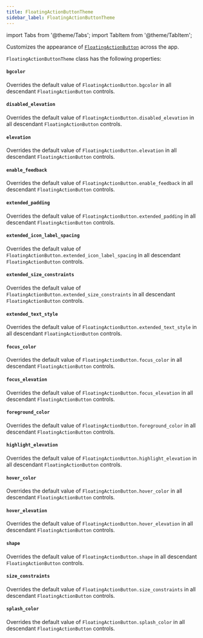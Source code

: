 ```yaml
---
title: FloatingActionButtonTheme
sidebar_label: FloatingActionButtonTheme
---
```

import Tabs from '@theme/Tabs';
import TabItem from '@theme/TabItem';

Customizes the appearance of [`FloatingActionButton`](/docs/controls/floatingactionbutton) across the app.

`FloatingActionButtonTheme` class has the following properties:

#### `bgcolor`

Overrides the default value of `FloatingActionButton.bgcolor` in all descendant `FloatingActionButton` controls.

#### `disabled_elevation`

Overrides the default value of `FloatingActionButton.disabled_elevation` in all descendant `FloatingActionButton` controls.

#### `elevation`

Overrides the default value of `FloatingActionButton.elevation` in all descendant `FloatingActionButton` controls.

#### `enable_feedback`

Overrides the default value of `FloatingActionButton.enable_feedback` in all descendant `FloatingActionButton` controls.

#### `extended_padding`

Overrides the default value of `FloatingActionButton.extended_padding` in all descendant `FloatingActionButton` controls.

#### `extended_icon_label_spacing`

Overrides the default value of `FloatingActionButton.extended_icon_label_spacing` in all descendant `FloatingActionButton` controls.

#### `extended_size_constraints`

Overrides the default value of `FloatingActionButton.extended_size_constraints` in all descendant `FloatingActionButton` controls.

#### `extended_text_style`

Overrides the default value of `FloatingActionButton.extended_text_style` in all descendant `FloatingActionButton` controls.

#### `focus_color`

Overrides the default value of `FloatingActionButton.focus_color` in all descendant `FloatingActionButton` controls.

#### `focus_elevation`

Overrides the default value of `FloatingActionButton.focus_elevation` in all descendant `FloatingActionButton` controls.

#### `foreground_color`

Overrides the default value of `FloatingActionButton.foreground_color` in all descendant `FloatingActionButton` controls.

#### `highlight_elevation`

Overrides the default value of `FloatingActionButton.highlight_elevation` in all descendant `FloatingActionButton` controls.

#### `hover_color`

Overrides the default value of `FloatingActionButton.hover_color` in all descendant `FloatingActionButton` controls.

#### `hover_elevation`

Overrides the default value of `FloatingActionButton.hover_elevation` in all descendant `FloatingActionButton` controls.

#### `shape`

Overrides the default value of `FloatingActionButton.shape` in all descendant `FloatingActionButton` controls.

#### `size_constraints`

Overrides the default value of `FloatingActionButton.size_constraints` in all descendant `FloatingActionButton` controls.

#### `splash_color`

Overrides the default value of `FloatingActionButton.splash_color` in all descendant `FloatingActionButton` controls.


